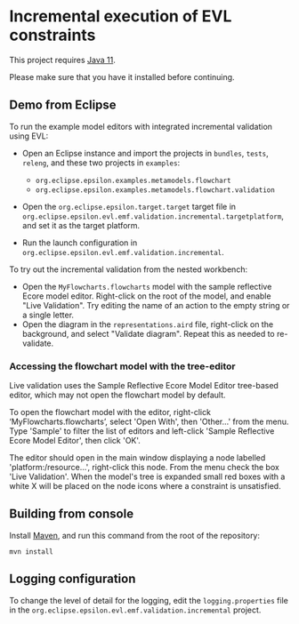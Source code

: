 # Incremental execution of EVL constraints

This project requires [Java 11](https://adoptium.net/es/temurin/releases/?version=11).

Please make sure that you have it installed before continuing.

## Demo from Eclipse

To run the example model editors with integrated incremental validation using EVL:

* Open an Eclipse instance and import the projects in `bundles`, `tests`, `releng`, and these two projects in `examples`:

  * `org.eclipse.epsilon.examples.metamodels.flowchart`
  * `org.eclipse.epsilon.examples.metamodels.flowchart.validation`

* Open the `org.eclipse.epsilon.target.target` target file in `org.eclipse.epsilon.evl.emf.validation.incremental.targetplatform`, and set it as the target platform.
* Run the launch configuration in `org.eclipse.epsilon.evl.emf.validation.incremental`.

To try out the incremental validation from the nested workbench:

* Open the `MyFlowcharts.flowcharts` model with the sample reflective Ecore model editor. Right-click on the root of the model, and enable "Live Validation". Try editing the name of an action to the empty string or a single letter.
* Open the diagram in the `representations.aird` file, right-click on the background, and select "Validate diagram". Repeat this as needed to re-validate.

### Accessing the flowchart model with the tree-editor

Live validation uses the Sample Reflective Ecore Model Editor tree-based editor, which may not open the flowchart model by default. 

To open the flowchart model with the editor, right-click ‘MyFlowcharts.flowcharts’, select 'Open With', then 'Other...' from the menu. Type 'Sample' to filter the list of editors and left-click 'Sample Reflective Ecore Model Editor', then click 'OK'.  

The editor should open in the main window displaying a node labelled 'platform:/resource...', right-click this node. From the menu check the box 'Live Validation'. When the model's tree is expanded small red boxes with a white X will be placed on the node icons where a constraint is unsatisfied. 



## Building from console

Install [Maven](https://maven.apache.org/), and run this command from the root of the repository:

```shell
mvn install
```

## Logging configuration

To change the level of detail for the logging, edit the `logging.properties` file in the `org.eclipse.epsilon.evl.emf.validation.incremental` project.
